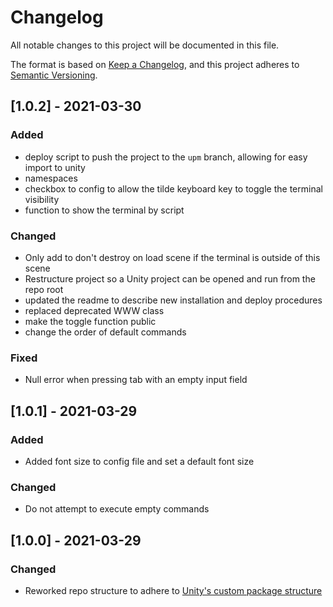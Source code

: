 # Changelog
All notable changes to this project will be documented in this file.

The format is based on [Keep a Changelog](https://keepachangelog.com/en/1.0.0/),
and this project adheres to [Semantic Versioning](https://semver.org/spec/v2.0.0.html).

## [1.0.2] - 2021-03-30
### Added
- deploy script to push the project to the `upm` branch, allowing for easy import to unity
- namespaces
- checkbox to config to allow the tilde keyboard key to toggle the terminal visibility
- function to show the terminal by script

### Changed
- Only add to don't destroy on load scene if the terminal is outside of this scene
- Restructure project so a Unity project can be opened and run from the repo root
- updated the readme to describe new installation and deploy procedures
- replaced deprecated WWW class
- make the toggle function public
- change the order of default commands

### Fixed
- Null error when pressing tab with an empty input field


## [1.0.1] - 2021-03-29
### Added
- Added font size to config file and set a default font size

### Changed
- Do not attempt to execute empty commands

## [1.0.0] - 2021-03-29
### Changed
- Reworked repo structure to adhere to [Unity's custom package structure](https://docs.unity3d.com/Manual/CustomPackages.html)
